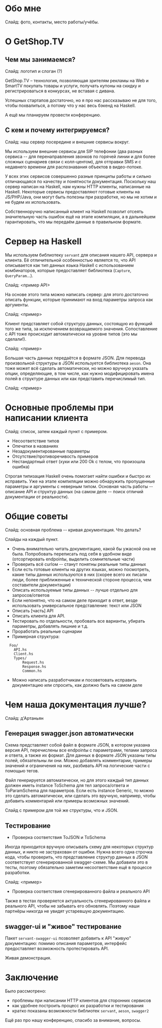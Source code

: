 Обо мне
===

Cлайд: фото, контакты, место работы/учёбы.

О GetShop.TV
===

Чем мы занимаемся?
---

Слайд: логотип и слоган (?)

GetShop.TV – технология, позволяющая зрителям рекламы на Web и SmartTV
покупать товары и услуги, получать купоны на скидку и регистрироваться в
конкурсах, не вставая с дивана.

Успешных стартапов достаточно, но я про нас рассказываю не для того, чтобы
похвалиться, а потому что у нас весь бэкенд на Haskell.

А ещё мы планируем провести конференцию.

С кем и почему интегрируемся?
---

Слайд: наш сервер посередине и внешние сервисы вокруг.

Мы используем внешние сервисы для SIP телефонии (два разных сервиса -- для
перенаправления звонков по горячей линии и для более сложных сценариев связи
с колл-центом), для отправки SMS и с недавнего времени для распознавания
объектов в видео-потоке.

У всех этих сервисов совершенно разные принципы работы и сильно отличающаяся
по качеству и понятности документация. Поскольку наш сервер написан на
Haskell, нам нужны HTTP клиенты, написанные на Haskell. Некоторые сервисы
предоставляют готовые клиенты на JS/PHP/Java, они могут быть полезны
при разработке, но мы не хотим и не будем их использовать.

Собственноручно написанный клиент на Haskell позволит отсеять значительную
часть ошибок ещё на этапе компиляции, а в дальнейшем гарантировать, что
мы передаём данные в правильном формате.

Сервер на Haskell
===

Мы используем библиотеку `servant` для описания нашего API, сервера и клиента.
Её отличительной особенностью является то, что API описывается как тип
данных языка Haskell с использованием комбинаторов, которые предоставляет
библиотека (`Capture`, `QueryParam`...).

Слайд: <пример API>

На основе этого типа можно написать сервер: для этого достаточно описать
функции, которые принимают на вход параметры запроса как аргументы.

Слайд: <пример>

Клиент представляет собой структуру данных, состоящую из функций того же
типа, за исключением возвращаемого значения. Сопоставление с API тоже
происходит автоматически на уровне типов (это мы сделали!).

Слайд: <пример>

Большая часть данных передаётся в формате JSON. Для перевода произвольной
структуры в JSON используется библиотека `aeson`. Она тоже может всё сделать
автоматически, но можно вручную указать опции, определяющие, в том числе,
как нужно модифицировать имена полей в структуре данных или как представить
перечислимый тип.

Слайд: <пример>

Основные проблемы при написании клиента
===

Слайд: список, затем каждый пункт с примером.

- Несоответствие типов
- Опечатки в названиях
- Незадокументированные параметры
- Отсутствие/противоречивость примеров
- Нестандартный ответ (хуки или 200 Ok с телом, что произошла ошибка)

Строгая типизация Haskell очень помогает найти ошибки и быстро их исправить.
Уже на этапе компиляции можно обнаружить пропущенные параметры и аргументы
с неверным типом. Основная часть работы -- описание API и структур данных
(на самом деле -- поиск отличий документации от реальности).

Общие советы
===

Слайд: основная проблема -- кривая документация. Что делать?

Слайды на каждый пункт.
- Очень внимательно читать документацию, какой бы ужасной она не была.
  Попробовать переписать под себя в удобном виде (отсортировать endpointы,
  выделить сомнительные части)
- Проверить всё curlом -- станут понятны реальные типы данных
- Если есть готовые клиенты на других языках, можно посмотреть, какие типы
  данных используются в них (скорее всего их писали люди, более приближенные
  к технической стороне процесса, чем составители документации)
- Описать используемые типы данных -- лучше отдельно для запросов/ответов
- Если непонятно, что на самом деле приходит в ответ, везде использовать
  универсальное представление: текст или JSON
- Описать [часть] API
- Описать клиента для API.
- Тестировать по отдельности, пробовать все варианты, убирать параметры,
  добавлять лишние и т.д.
- Проработать реальные сценарии
- Примерная структура:

```
  Foo/
    API.hs
    Client.hs
    Types/
        Request.hs
        Response.hs
        Common.hs
```

- Можно написать разработчикам и посоветовать исправить документацию или
  спросить, как должно быть на самом деле

Чем наша документация лучше?
===

Слайд: д'Артаньян

Генерация swagger.json автоматически
---

Схема представляет собой файл в формате JSON, в котором указана версия
API, перечислены все endpointы с параметрами, телами запроса и ответа, а также
их формат. Для данных в формате JSON указаны типы полей, обязательны ли они.
Можно добавлять комментарии, примеры значений и ограничения на них,
разбивать API на логические части с помощью тегов.

Файл генерируется автоматически, но для этого каждый тип данных должен
иметь instance ToSchema для тел запроса/ответа и ToParamSchema для параметров.
Если есть instance Generic, то можно это сделать автоматически, или сделать это
вручную, например, чтобы добавить комментарий или примеры возможных значений.

Слайд с примером для той же структуры, что и JSON.

Тестирование
---

- Проверка соответствия ToJSON и ToSchema

Иногда приходится вручную описывать схему для некоторых структур данных, и
никто не застрахован от ошибки.
Нужна всего одна строчка кода, чтобы проверить, что представление структур
данных в JSON соответствует сгенерированной swagger-схеме. Мы добавили это
в тесты, поэтому обязательно заметим несоответствие ещё в процессе разработки.

Слайд: <пример>

- Проверка соответствия сгенерированного файла и реального API

Также в тестах проверяется актуальность сгенерированного файла и реального API,
чтобы не забывать его обновлять. Поэтому наши партнёры никогда не увидят
устаревшую документацию.

swagger-ui и "живое" тестирование
---

Пакет `servant-swagger-ui` позволяет добавить к API "живую" документацию:
помимо описания параметров, интерфейс предоставляет возможность протестировать
API.

Живая демонстрация.

Заключение
===

Было рассмотрено:
- проблемы при написании HTTP клиентов для сторонних сервисов
- как удобнее построить процесс их разработки и тестирования
- кратко показаны возможности библиотек `servant`, `aeson`, `swagger2`

Ещё раз про нашу конференцию, спасибо за внимание, вопросы.
